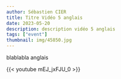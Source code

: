 ```yaml
---
author: Sébastien CIER
title: Titre Vidéo 5 anglais
date: 2023-05-20
description: description vidéo 5 anglais
tags: ["event"]
thumbnail: img/45850.jpg
---
```


blablabla anglais


{{< youtube mEJ_jxFJU_0 >}}


